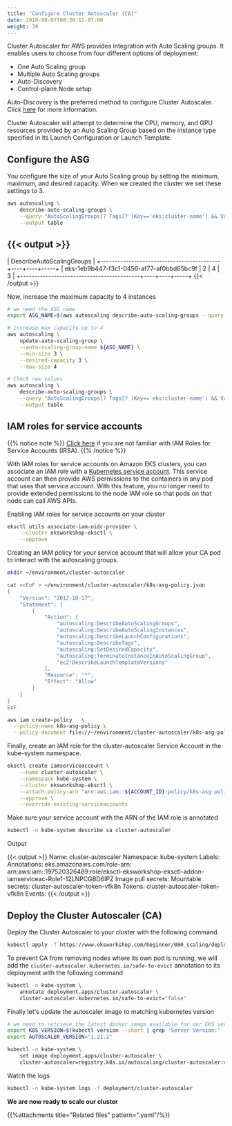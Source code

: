 ```yaml
---
title: "Configure Cluster Autoscaler (CA)"
date: 2018-08-07T08:30:11-07:00
weight: 30
---
```

Cluster Autoscaler for AWS provides integration with Auto Scaling groups. It enables users to choose from four different options of deployment:

* One Auto Scaling group
* Multiple Auto Scaling groups
* Auto-Discovery
* Control-plane Node setup

Auto-Discovery is the preferred method to configure Cluster Autoscaler. Click [here](https://github.com/kubernetes/autoscaler/tree/master/cluster-autoscaler/cloudprovider/aws) for more information.

Cluster Autoscaler will attempt to determine the CPU, memory, and GPU resources provided by an Auto Scaling Group based on the instance type specified in its Launch Configuration or Launch Template.

## Configure the ASG

You configure the size of your Auto Scaling group by setting the minimum, maximum, and desired capacity. When we created the cluster we set these settings to 3.

```bash
aws autoscaling \
    describe-auto-scaling-groups \
    --query "AutoScalingGroups[? Tags[? (Key=='eks:cluster-name') && Value=='eksworkshop-eksctl']].[AutoScalingGroupName, MinSize, MaxSize,DesiredCapacity]" \
    --output table
```

{{< output >}}
-------------------------------------------------------------

|                 DescribeAutoScalingGroups                 |
+-------------------------------------------+----+----+-----+
|  eks-1eb9b447-f3c1-0456-af77-af0bbd65bc9f |  2 |  4 |  3  |
+-------------------------------------------+----+----+-----+
{{< /output >}}

Now, increase the maximum capacity to 4 instances

```bash
# we need the ASG name
export ASG_NAME=$(aws autoscaling describe-auto-scaling-groups --query "AutoScalingGroups[? Tags[? (Key=='eks:cluster-name') && Value=='eksworkshop-eksctl']].AutoScalingGroupName" --output text)

# increase max capacity up to 4
aws autoscaling \
    update-auto-scaling-group \
    --auto-scaling-group-name ${ASG_NAME} \
    --min-size 3 \
    --desired-capacity 3 \
    --max-size 4

# Check new values
aws autoscaling \
    describe-auto-scaling-groups \
    --query "AutoScalingGroups[? Tags[? (Key=='eks:cluster-name') && Value=='eksworkshop-eksctl']].[AutoScalingGroupName, MinSize, MaxSize,DesiredCapacity]" \
    --output table
```

## IAM roles for service accounts

{{% notice note %}}
[Click here](/beginner/110_irsa/) if you are not familiar with IAM Roles for Service Accounts (IRSA).
{{% /notice %}}

With IAM roles for service accounts on Amazon EKS clusters, you can associate an IAM role with a [Kubernetes service account](https://kubernetes.io/docs/tasks/configure-pod-container/configure-service-account/). This service account can then provide AWS permissions to the containers in any pod that uses that service account. With this feature, you no longer need to provide extended permissions to the node IAM role so that pods on that node can call AWS APIs.

Enabling IAM roles for service accounts on your cluster

```bash
eksctl utils associate-iam-oidc-provider \
    --cluster eksworkshop-eksctl \
    --approve
```

Creating an IAM policy for your service account that will allow your CA pod to interact with the autoscaling groups.

```bash
mkdir ~/environment/cluster-autoscaler

cat <<EoF > ~/environment/cluster-autoscaler/k8s-asg-policy.json
{
    "Version": "2012-10-17",
    "Statement": [
        {
            "Action": [
                "autoscaling:DescribeAutoScalingGroups",
                "autoscaling:DescribeAutoScalingInstances",
                "autoscaling:DescribeLaunchConfigurations",
                "autoscaling:DescribeTags",
                "autoscaling:SetDesiredCapacity",
                "autoscaling:TerminateInstanceInAutoScalingGroup",
                "ec2:DescribeLaunchTemplateVersions"
            ],
            "Resource": "*",
            "Effect": "Allow"
        }
    ]
}
EoF

aws iam create-policy   \
  --policy-name k8s-asg-policy \
  --policy-document file://~/environment/cluster-autoscaler/k8s-asg-policy.json
```

Finally, create an IAM role for the cluster-autoscaler Service Account in the kube-system namespace.

```bash
eksctl create iamserviceaccount \
    --name cluster-autoscaler \
    --namespace kube-system \
    --cluster eksworkshop-eksctl \
    --attach-policy-arn "arn:aws:iam::${ACCOUNT_ID}:policy/k8s-asg-policy" \
    --approve \
    --override-existing-serviceaccounts
```

Make sure your service account with the ARN of the IAM role is annotated

```bash
kubectl -n kube-system describe sa cluster-autoscaler
```

Output

{{< output >}}
Name:                cluster-autoscaler
Namespace:           kube-system
Labels:              <none>
Annotations:         eks.amazonaws.com/role-arn: arn:aws:iam::197520326489:role/eksctl-eksworkshop-eksctl-addon-iamserviceac-Role1-12LNPCGBD6IPZ
Image pull secrets:  <none>
Mountable secrets:   cluster-autoscaler-token-vfk8n
Tokens:              cluster-autoscaler-token-vfk8n
Events:              <none>
{{< /output >}}

## Deploy the Cluster Autoscaler (CA)

Deploy the Cluster Autoscaler to your cluster with the following command.

```bash
kubectl apply -f https://www.eksworkshop.com/beginner/080_scaling/deploy_ca.files/cluster-autoscaler-autodiscover.yaml
```

To prevent CA from removing nodes where its own pod is running, we will add the `cluster-autoscaler.kubernetes.io/safe-to-evict` annotation to its deployment with the following command

```bash
kubectl -n kube-system \
    annotate deployment.apps/cluster-autoscaler \
    cluster-autoscaler.kubernetes.io/safe-to-evict="false"
```

Finally let's update the autoscaler image to matching kubernetes version

```bash
# we need to retrieve the latest docker image available for our EKS version
export K8S_VERSION=$(kubectl version --short | grep 'Server Version:' | sed 's/[^0-9.]*\([0-9.]*\).*/\1/' | cut -d. -f1,2)
export AUTOSCALER_VERSION="1.21.2"

kubectl -n kube-system \
    set image deployment.apps/cluster-autoscaler \
    cluster-autoscaler=registry.k8s.io/autoscaling/cluster-autoscaler:v${AUTOSCALER_VERSION}
```

Watch the logs

```bash
kubectl -n kube-system logs -f deployment/cluster-autoscaler
```

**We are now ready to scale our cluster**

{{%attachments title="Related files" pattern=".yaml"/%}}
